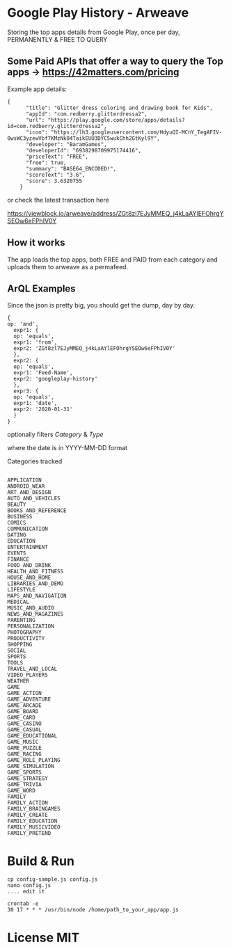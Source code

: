 # Google Play History - Arweave

Storing the top apps details from Google Play, once per day, PERMANENTLY & FREE TO QUERY

## Some Paid APIs that offer a way to query the Top apps -> https://42matters.com/pricing

Example app details:

```
{
      "title": "Glitter dress coloring and drawing book for Kids",
      "appId": "com.redberry.glitterdressa2",
      "url": "https://play.google.com/store/apps/details?id=com.redberry.glitterdressa2",
      "icon": "https://lh3.googleusercontent.com/HdyuQI-MCnY_TegAFIV-0wsWC3yzewVbf7KMzNkO4TaikEUU3DYC5wukChh2GtKyl9Y",
      "developer": "BaramGames",
      "developerId": "6938298709975174416",
      "priceText": "FREE",
      "free": true,
      "summary": "BASE64_ENCODED!",
      "scoreText": "3.6",
      "score": 3.6320755
    }
```

or check the latest transaction here

https://viewblock.io/arweave/address/ZGt8zl7EJyMMEQ_j4kLaAYlEFOhrgYSEOw6eFPhIV0Y

## How it works

The app loads the top apps, both FREE and PAID from each category and uploads them to arweave as a permafeed.

## ArQL Examples

Since the json is pretty big, you should get the dump, day by day.

```
{
op: 'and',
  expr1: {
  op: 'equals',
  expr1: 'from',
  expr2: 'ZGt8zl7EJyMMEQ_j4kLaAYlEFOhrgYSEOw6eFPhIV0Y'
  },
  expr2: {
  op: 'equals',
  expr1: 'Feed-Name',
  expr2: 'googleplay-history'
  },
  expr3: {
  op: 'equals',
  expr1: 'date',
  expr2: '2020-01-31'
  }
}
```

optionally filters _Category_ & _Type_

where the date is in YYYY-MM-DD format

Categories tracked

```

APPLICATION
ANDROID_WEAR
ART_AND_DESIGN
AUTO_AND_VEHICLES
BEAUTY
BOOKS_AND_REFERENCE
BUSINESS
COMICS
COMMUNICATION
DATING
EDUCATION
ENTERTAINMENT
EVENTS
FINANCE
FOOD_AND_DRINK
HEALTH_AND_FITNESS
HOUSE_AND_HOME
LIBRARIES_AND_DEMO
LIFESTYLE
MAPS_AND_NAVIGATION
MEDICAL
MUSIC_AND_AUDIO
NEWS_AND_MAGAZINES
PARENTING
PERSONALIZATION
PHOTOGRAPHY
PRODUCTIVITY
SHOPPING
SOCIAL
SPORTS
TOOLS
TRAVEL_AND_LOCAL
VIDEO_PLAYERS
WEATHER
GAME
GAME_ACTION
GAME_ADVENTURE
GAME_ARCADE
GAME_BOARD
GAME_CARD
GAME_CASINO
GAME_CASUAL
GAME_EDUCATIONAL
GAME_MUSIC
GAME_PUZZLE
GAME_RACING
GAME_ROLE_PLAYING
GAME_SIMULATION
GAME_SPORTS
GAME_STRATEGY
GAME_TRIVIA
GAME_WORD
FAMILY
FAMILY_ACTION
FAMILY_BRAINGAMES
FAMILY_CREATE
FAMILY_EDUCATION
FAMILY_MUSICVIDEO
FAMILY_PRETEND

```

# Build & Run

```
cp config-sample.js config.js
nano config.js
.... edit it

crontab -e
30 17 * * * /usr/bin/node /home/path_to_your_app/app.js

```

# License MIT
